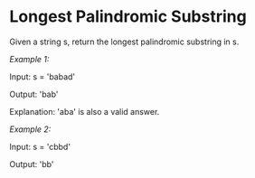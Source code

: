 # Longest Palindromic Substring

Given a string s, return the longest palindromic substring in s.

*Example 1:*

Input: s = 'babad'

Output: 'bab'

Explanation: 'aba' is also a valid answer.

*Example 2:*

Input: s = 'cbbd'

Output: 'bb'